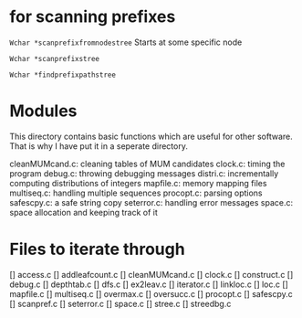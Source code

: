 # for scanning prefixes

`Wchar *scanprefixfromnodestree` Starts at some specific node

`Wchar *scanprefixstree`

`Wchar *findprefixpathstree`

# Modules

This directory contains basic functions which are useful for other
software. That is why I have put it in a seperate directory.

cleanMUMcand.c: cleaning tables of MUM candidates
clock.c: timing the program
debug.c: throwing debugging messages
distri.c: incrementally computing distributions of integers
mapfile.c: memory mapping files
multiseq.c: handling multiple sequences
procopt.c: parsing options
safescpy.c: a safe string copy
seterror.c: handling error messages
space.c: space allocation and keeping track of it


# Files to iterate through

[] access.c
[] addleafcount.c
[] cleanMUMcand.c
[] clock.c
[] construct.c
[] debug.c
[] depthtab.c
[] dfs.c
[] ex2leav.c
[] iterator.c
[] linkloc.c
[] loc.c
[] mapfile.c
[] multiseq.c
[] overmax.c
[] oversucc.c
[] procopt.c
[] safescpy.c
[] scanpref.c
[] seterror.c
[] space.c
[] stree.c
[] streedbg.c
